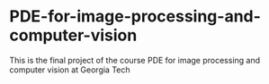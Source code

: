 # PDE-for-image-processing-and-computer-vision
This is the final project of the course PDE for image processing and computer vision at Georgia Tech
